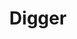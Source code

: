---
blog: https://blog.digger.dev/
codehost: https://github.com/https://github.com/diggerhq
linkedin: https://linkedin.com/company/diggerhq
logohandle: diggerdev
sort: digger
title: Digger
twitter: https://x.com/digger_dev
website: https://digger.dev/
---